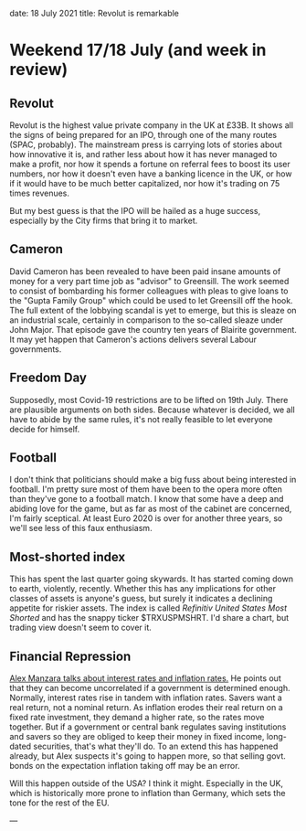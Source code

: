 date: 18 July 2021
title: Revolut is remarkable

# Weekend 17/18 July (and week in review)

## Revolut

Revolut is the highest value private company in the UK at £33B.
It shows all the signs of being prepared for an IPO, through one of the many routes (SPAC, probably).
The mainstream press is carrying lots of stories about how innovative it is, and rather less about how it has never managed to make a profit, nor how it spends a fortune on referral fees to boost its user numbers, nor how it doesn't even have a banking licence in the UK, or how if it would have to be much better capitalized, nor how it's trading on 75 times revenues.

But my best guess is that the IPO will be hailed as a huge success, especially by the City firms that bring it to market.

## Cameron

David Cameron has been revealed to have been paid insane amounts of money for a very part time job as "advisor" to Greensill. The work seemed to consist of bombarding his former colleagues with pleas to give loans to the "Gupta Family Group" which could be used to let Greensill off the hook.
The full extent of the lobbying scandal is yet to emerge, but this is sleaze on an industrial scale, certainly in comparison to the so-called sleaze under John Major. That episode gave the country ten years of Blairite government. It may yet happen that Cameron's actions delivers several Labour governments. 

## Freedom Day

Supposedly, most Covid-19 restrictions are to be lifted on 19th July.
There are plausible arguments on both sides.
Because whatever is decided, we all have to abide by the same rules, it's not really feasible to let everyone decide for himself. 

## Football

I don't think that politicians should make a big fuss about being interested in football.
I'm pretty sure most of them have been to the opera more often than they've gone to a football match.
I know that some have a deep and abiding love for the game, but as far as most of the cabinet are concerned, I'm fairly sceptical.
At least Euro 2020 is over for another three years, so we'll see less of this faux enthusiasm.

## Most-shorted index

This has spent the last quarter going skywards. It has started coming down to earth, violently, recently.
Whether this has any implications for other classes of assets is anyone's guess, but surely it indicates a declining appetite for riskier assets.
The index is called _Refinitiv United States Most Shorted_ and has the snappy ticker $TRXUSPMSHRT. I'd share a chart, but trading view doesn't seem to cover it.

## Financial Repression

[Alex Manzara talks about interest rates and inflation rates.](https://www.chartpoint.com/inflation-and-interest-rates-unrelated/)
He points out that they can become uncorrelated if a government is determined enough.
Normally, interest rates rise in tandem with inflation rates. 
Savers want a real return, not a nominal return.
As inflation erodes their real return on a fixed rate investment, they demand a higher rate, so the rates move together.
But if a government or central bank regulates saving institutions and savers so they are obliged to keep their money in fixed income, long-dated securities, that's what they'll do.
To an extend this has happened already, but Alex suspects it's going to happen more, so that selling govt. bonds on the expectation inflation taking off may be an error.

Will this happen outside of the USA? I think it might. Especially in the UK, which is historically more prone to inflation than Germany, which sets the tone for the rest of the EU.

—

